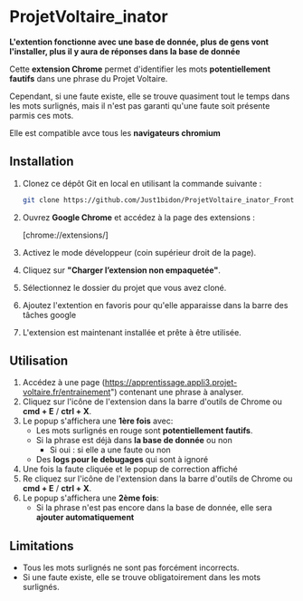 # ProjetVoltaire_inator

**L'extention fonctionne avec une base de donnée, plus de gens vont l'installer, plus il y aura de réponses dans la base de donnée**

Cette **extension Chrome** permet d'identifier les mots **potentiellement fautifs** dans une phrase du Projet Voltaire.

Cependant, si une faute existe, elle se trouve quasiment tout le temps dans les mots surlignés, mais il n'est pas garanti qu'une faute soit présente parmis ces mots.

Elle est compatible avce tous les **navigateurs chromium**

## Installation

1. Clonez ce dépôt Git en local en utilisant la commande suivante :
    
    ```bash
    git clone https://github.com/Just1bidon/ProjetVoltaire_inator_Front.git
    ```
    
2. Ouvrez **Google Chrome** et accédez à la page des extensions :
    
    [chrome://extensions/]
    
3. Activez le mode développeur (coin supérieur droit de la page).
4. Cliquez sur **"Charger l’extension non empaquetée"**.
5. Sélectionnez le dossier du projet que vous avez cloné.
6. Ajoutez l'extention en favoris pour qu'elle apparaisse dans la barre des tâches google
7. L'extension est maintenant installée et prête à être utilisée.

## Utilisation

1. Accédez à une page (https://apprentissage.appli3.projet-voltaire.fr/entrainement") contenant une phrase à analyser.
2. Cliquez sur l'icône de l'extension dans la barre d'outils de Chrome ou **cmd + E** / **ctrl + X**.
3. Le popup s'affichera une **1ère fois** avec:
    - Les mots surlignés en rouge sont **potentiellement fautifs**.
    - Si la phrase est déjà dans **la base de donnée** ou non
        - Si oui : si elle a une faute ou non
    - Des **logs pour le debugages** qui sont à ignoré
4. Une fois la faute cliquée et le popup de correction affiché
5. Re cliquez sur l'icône de l'extension dans la barre d'outils de Chrome ou **cmd + E** / **ctrl + X**.
6. Le popup s'affichera une **2ème fois**:
    - Si la phrase n'est pas encore dans la base de donnée, elle sera **ajouter automatiquement**


## Limitations

- Tous les mots surlignés ne sont pas forcément incorrects.
- Si une faute existe, elle se trouve obligatoirement dans les mots surlignés.
